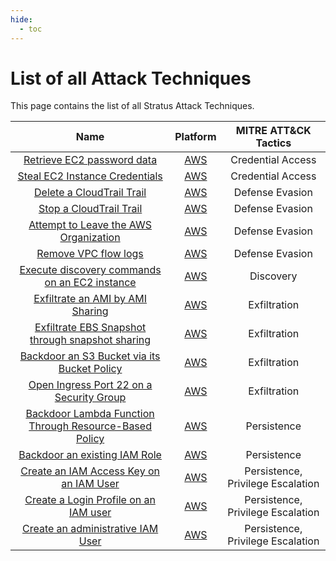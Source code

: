 ```yaml
---
hide:
  - toc
---
```


# List of all Attack Techniques

This page contains the list of all Stratus Attack Techniques.

| Name   | Platform | MITRE ATT&CK Tactics |
| :----: | :------: | :------------------: |
| [Retrieve EC2 password data](./AWS/aws.credential-access.ec2-get-password-data.md) | [AWS](./AWS/index.md) | Credential Access |
| [Steal EC2 Instance Credentials](./AWS/aws.credential-access.ec2-instance-credentials.md) | [AWS](./AWS/index.md) | Credential Access |
| [Delete a CloudTrail Trail](./AWS/aws.defense-evasion.delete-cloudtrail.md) | [AWS](./AWS/index.md) | Defense Evasion |
| [Stop a CloudTrail Trail](./AWS/aws.defense-evasion.stop-cloudtrail.md) | [AWS](./AWS/index.md) | Defense Evasion |
| [Attempt to Leave the AWS Organization](./AWS/aws.defense-evasion.leave-organization.md) | [AWS](./AWS/index.md) | Defense Evasion |
| [Remove VPC flow logs](./AWS/aws.defense-evasion.remove-vpc-flow-logs.md) | [AWS](./AWS/index.md) | Defense Evasion |
| [Execute discovery commands on an EC2 instance](./AWS/aws.discovery.basic-enumeration-from-ec2-instance.md) | [AWS](./AWS/index.md) | Discovery |
| [Exfiltrate an AMI by AMI Sharing](./AWS/aws.exfiltration.ami-sharing.md) | [AWS](./AWS/index.md) | Exfiltration |
| [Exfiltrate EBS Snapshot through snapshot sharing](./AWS/aws.exfiltration.ebs-snapshot-shared-with-external-account.md) | [AWS](./AWS/index.md) | Exfiltration |
| [Backdoor an S3 Bucket via its Bucket Policy](./AWS/aws.exfiltration.backdoor-s3-bucket-policy.md) | [AWS](./AWS/index.md) | Exfiltration |
| [Open Ingress Port 22 on a Security Group](./AWS/aws.exfiltration.open-port-22-ingress-on-security-group.md) | [AWS](./AWS/index.md) | Exfiltration |
| [Backdoor Lambda Function Through Resource-Based Policy](./AWS/aws.persistence.backdoor-lambda-function.md) | [AWS](./AWS/index.md) | Persistence |
| [Backdoor an existing IAM Role](./AWS/aws.persistence.backdoor-iam-role.md) | [AWS](./AWS/index.md) | Persistence |
| [Create an IAM Access Key on an IAM User](./AWS/aws.persistence.backdoor-iam-user.md) | [AWS](./AWS/index.md) | Persistence, Privilege Escalation |
| [Create a Login Profile on an IAM user](./AWS/aws.persistence.iam-user-create-login-profile.md) | [AWS](./AWS/index.md) | Persistence, Privilege Escalation |
| [Create an administrative IAM User](./AWS/aws.persistence.malicious-iam-user.md) | [AWS](./AWS/index.md) | Persistence, Privilege Escalation |
